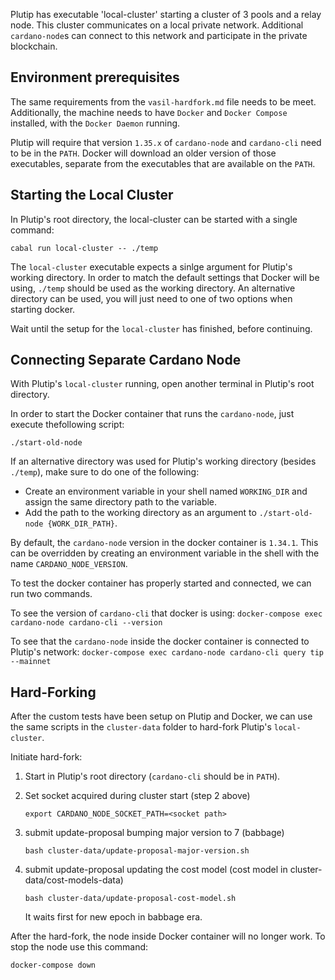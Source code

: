 Plutip has executable 'local-cluster' starting a cluster of 3 pools and a relay node. This cluster communicates on a local private network. Additional `cardano-node`s can connect to this network and participate in the private blockchain.

## Environment prerequisites

The same requirements from the `vasil-hardfork.md` file needs to be meet. Additionally, the machine needs to have `Docker` and `Docker Compose` installed, with the `Docker Daemon` running.

Plutip will require that version `1.35.x` of `cardano-node` and `cardano-cli` need to be in the `PATH`. Docker will download an older version of those executables, separate from the executables that are available on the `PATH`.

## Starting the Local Cluster
In Plutip's root directory, the local-cluster can be started with a single command:

```cabal run local-cluster -- ./temp```

The `local-cluster` executable expects a sinlge argument for Plutip's working directory. In order to match the default settings that Docker will be using, `./temp` should be used as the working directory. An alternative directory can be used, you will just need to one of two options when starting docker.

Wait until the setup for the `local-cluster` has finished, before continuing.

## Connecting Separate Cardano Node
With Plutip's `local-cluster` running, open another terminal in Plutip's root directory.

In order to start the Docker container that runs the `cardano-node`, just execute thefollowing script:

```./start-old-node```

If an alternative directory was used for Plutip's working directory (besides `./temp`), make sure to do one of the following:
* Create an environment variable in your shell named `WORKING_DIR` and assign the same directory path to the variable.
* Add the path to the working directory as an argument to `./start-old-node {WORK_DIR_PATH}`.

By default, the `cardano-node` version in the docker container is `1.34.1`. This can be overridden by creating an environment variable in the shell with the name `CARDANO_NODE_VERSION`.

To test the docker container has properly started and connected, we can run two commands.

To see the version of `cardano-cli` that docker is using:
```docker-compose exec cardano-node cardano-cli --version```

To see that the `cardano-node` inside the docker container is connected to Plutip's network:
```docker-compose exec cardano-node cardano-cli query tip --mainnet```

## Hard-Forking
After the custom tests have been setup on Plutip and Docker, we can use the same scripts in the `cluster-data` folder to hard-fork Plutip's `local-cluster`.

Initiate hard-fork:
   1. Start in Plutip's root directory (`cardano-cli` should be in `PATH`).
   2. Set socket acquired during cluster start (step 2 above)

       ```export CARDANO_NODE_SOCKET_PATH=<socket path>```
   3. submit update-proposal bumping major version to 7 (babbage)

       ```bash cluster-data/update-proposal-major-version.sh```

   4. submit update-proposal updating the cost model (cost model in cluster-data/cost-models-data)

      ```bash cluster-data/update-proposal-cost-model.sh```

      It waits first for new epoch in babbage era.

After the hard-fork, the node inside Docker container will no longer work. To stop the node use this command:

```docker-compose down```